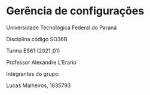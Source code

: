 # Gerência de configurações


Universidade Tecnológica Federal do Paraná

Disciplina código SO36B

Turma ES61 (2021_01)

Professor Alexandre L'Erario

Integrantes do grupo:

Lucas Malheiros, 1835793
